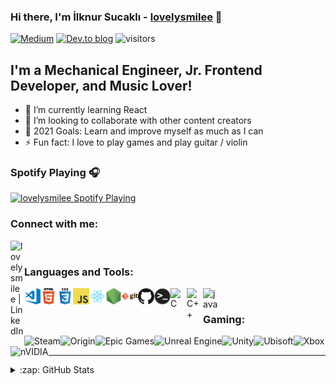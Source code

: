 ### Hi there, I'm İlknur Sucaklı - [lovelysmilee](https://github.com/lovelysmilee) 👋 

[<img alt="Medium" src="https://img.shields.io/badge/Medium-12100E?style=for-the-badge&logo=medium&logoColor=white"/>](https://medium.com/@lovelysmilee)  [<img alt="Dev.to blog" src="https://img.shields.io/badge/dev.to-0A0A0A?style=for-the-badge&logo=dev.to&logoColor=white">](https://dev.to/lovelysmilee)  ![visitors](https://visitor-badge.glitch.me/badge?page_id=lovelysmilee.lovelysmilee)

## I'm a Mechanical Engineer, Jr. Frontend Developer, and Music Lover!

- 🌱 I’m currently learning React
- 👯 I’m looking to collaborate with other content creators
- 🥅 2021 Goals: Learn and improve myself as much as I can
- ⚡ Fun fact: I love to play games and play guitar / violin

### Spotify Playing 🎧

[<img src="https://novatorem.lovelysmilee.vercel.app/api/spotify" alt="lovelysmilee Spotify Playing" width="350" />](https://open.spotify.com/user/lovelysmilee)


### Connect with me:

[<img align="left" alt="lovelysmilee | LinkedIn" width="22px" src="https://cdn.jsdelivr.net/npm/simple-icons@v3/icons/linkedin.svg" />](https://www.linkedin.com/in/ilknursucakli94)


<br />

### Languages and Tools:

<img align="left" alt="Visual Studio Code" width="26px" src="https://raw.githubusercontent.com/github/explore/80688e429a7d4ef2fca1e82350fe8e3517d3494d/topics/visual-studio-code/visual-studio-code.png" />
<img align="left" alt="HTML5" width="26px" src="https://raw.githubusercontent.com/github/explore/80688e429a7d4ef2fca1e82350fe8e3517d3494d/topics/html/html.png" />
<img align="left" alt="CSS3" width="26px" src="https://raw.githubusercontent.com/github/explore/80688e429a7d4ef2fca1e82350fe8e3517d3494d/topics/css/css.png" />
<img align="left" alt="JavaScript" width="26px" src="https://raw.githubusercontent.com/github/explore/80688e429a7d4ef2fca1e82350fe8e3517d3494d/topics/javascript/javascript.png" />
<img align="left" alt="React" width="26px" src="https://raw.githubusercontent.com/github/explore/80688e429a7d4ef2fca1e82350fe8e3517d3494d/topics/react/react.png" />
<img align="left" alt="Node.js" width="26px" src="https://raw.githubusercontent.com/github/explore/80688e429a7d4ef2fca1e82350fe8e3517d3494d/topics/nodejs/nodejs.png" />
<img align="left" alt="Git" width="26px" src="https://raw.githubusercontent.com/github/explore/80688e429a7d4ef2fca1e82350fe8e3517d3494d/topics/git/git.png" />
<img align="left" alt="GitHub" width="26px" src="https://raw.githubusercontent.com/github/explore/78df643247d429f6cc873026c0622819ad797942/topics/github/github.png" />
<img align="left" alt="Terminal" width="26px" src="https://raw.githubusercontent.com/github/explore/80688e429a7d4ef2fca1e82350fe8e3517d3494d/topics/terminal/terminal.png" />
<img align="left" alt="C" width="26px" src="https://raw.githubusercontent.com/jmnote/z-icons/master/svg/c.svg" />
<img align="left" alt="C++" width="26px" src="https://raw.githubusercontent.com/jmnote/z-icons/master/svg/cpp.svg" />
<img align="left" alt="java" width="26px" src="https://raw.githubusercontent.com/jmnote/z-icons/master/svg/java.svg" />


<br />

### Gaming: 

[<img align="left" alt="Steam" src="https://img.shields.io/badge/Steam%20-%23171a21.svg?logoColor=white&logo=steam&style=for-the-badge"/>](https://steamcommunity.com/profiles/76561198805496446)

[<img align="left" alt="Origin" src="https://img.shields.io/badge/Origin%20-%23313131.svg?logoColor=orange&logo=origin&style=for-the-badge" />](https://www.origin.com/irl/en-us/profile/lovelysmile94)

<img align="left" alt="Epic Games" src="https://img.shields.io/badge/epic%20games%20-%23313131.svg?&style=for-the-badge&logo=epic%20games&logoColor=white"/> 
<img align="left" alt="Unreal Engine" src="https://img.shields.io/badge/unreal%20engine%20-%23313131.svg?&style=for-the-badge&logo=unreal%20engine&logoColor=white"/>
<img align="left" alt="Unity" src="https://img.shields.io/badge/unity%20-%23FFFFFF.svg?&style=for-the-badge&logo=unity&logoColor=black"/>
<img align="left" alt="Ubisoft" src="https://img.shields.io/badge/Ubisoft%20-%23F5F5F5.svg?&style=for-the-badge&logo=Ubisoft&logoColor=black"/>
<img align="left" alt="Xbox" src="https://img.shields.io/badge/xbox%20-%23107C10.svg?&style=for-the-badge&logo=xbox&logoColor=white"/>
<img align="left" alt="nVIDIA" src="https://img.shields.io/badge/nVIDIA%20-%2376B900.svg?&style=for-the-badge&logo=nVIDIA&logoColor=white"/>


<br />

---

<details>
  <summary>:zap: GitHub Stats</summary>

  <img align="left" alt="lovelysmilee's GitHub Stats" src="https://github-readme-stats.lovelysmilee.vercel.app/api?username=lovelysmilee&show_icons=true&hide_border=true" />

</details>


